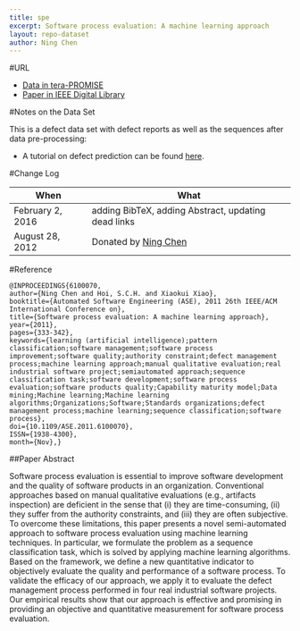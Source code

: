 ```yaml
---
title: spe
excerpt: Software process evaluation: A machine learning approach
layout: repo-dataset
author: Ning Chen
---
```



#URL

* [Data in tera-PROMISE](https://terapromise.csc.ncsu.edu:8443/!/#repo/view/head/defect/other-defect/spe)
* [Paper in IEEE Digital Library](http://ieeexplore.ieee.org/xpl/freeabs_all.jsp?arnumber=6100070&abstractAccess=no&userType=inst)

#Notes on the Data Set

This is a defect data set with defect reports as well as the sequences after data pre-processing: <br>
  * A tutorial on defect prediction can be found [here](http://openscience.us/repo/defect/tut.html).


#Change Log

When | What---- | ----
February 2, 2016 | adding BibTeX, adding Abstract, updating dead links
August 28, 2012 | Donated by [Ning Chen](/repo/people)

#Reference

```
@INPROCEEDINGS{6100070,
author={Ning Chen and Hoi, S.C.H. and Xiaokui Xiao},
booktitle={Automated Software Engineering (ASE), 2011 26th IEEE/ACM International Conference on},
title={Software process evaluation: A machine learning approach},
year={2011},
pages={333-342},
keywords={learning (artificial intelligence);pattern classification;software management;software process improvement;software quality;authority constraint;defect management process;machine learning approach;manual qualitative evaluation;real industrial software project;semiautomated approach;sequence classification task;software development;software process evaluation;software products quality;Capability maturity model;Data mining;Machine learning;Machine learning algorithms;Organizations;Software;Standards organizations;defect management process;machine learning;sequence classification;software process},
doi={10.1109/ASE.2011.6100070},
ISSN={1938-4300},
month={Nov},}
```

##Paper Abstract

Software process evaluation is essential to improve software development and the quality of software products in an organization. Conventional approaches based on manual qualitative evaluations (e.g., artifacts inspection) are deficient in the sense that (i) they are time-consuming, (ii) they suffer from the authority constraints, and (iii) they are often subjective. To overcome these limitations, this paper presents a novel semi-automated approach to software process evaluation using machine learning techniques. In particular, we formulate the problem as a sequence classification task, which is solved by applying machine learning algorithms. Based on the framework, we define a new quantitative indicator to objectively evaluate the quality and performance of a software process. To validate the efficacy of our approach, we apply it to evaluate the defect management process performed in four real industrial software projects. Our empirical results show that our approach is effective and promising in providing an objective and quantitative measurement for software process evaluation.
